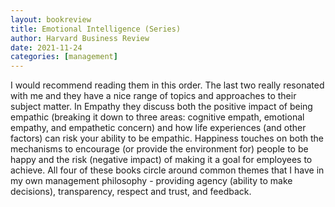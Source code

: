 ```yaml
---
layout: bookreview
title: Emotional Intelligence (Series)
author: Harvard Business Review
date: 2021-11-24
categories: [management]
---
```

I would recommend reading them in this order. The last two really resonated with me and they have a nice range of topics and approaches to their subject matter. In Empathy they discuss both the positive impact of being empathic (breaking it down to three areas: cognitive empath, emotional empathy, and empathetic concern) and how life experiences (and other factors) can risk your ability to be empathic. Happiness touches on both the mechanisms to encourage (or provide the environment for) people to be happy and the risk (negative impact) of making it a goal for employees to achieve. All four of these books circle around common themes that I have in my own management philosophy - providing agency (ability to make decisions), transparency, respect and trust, and feedback.
